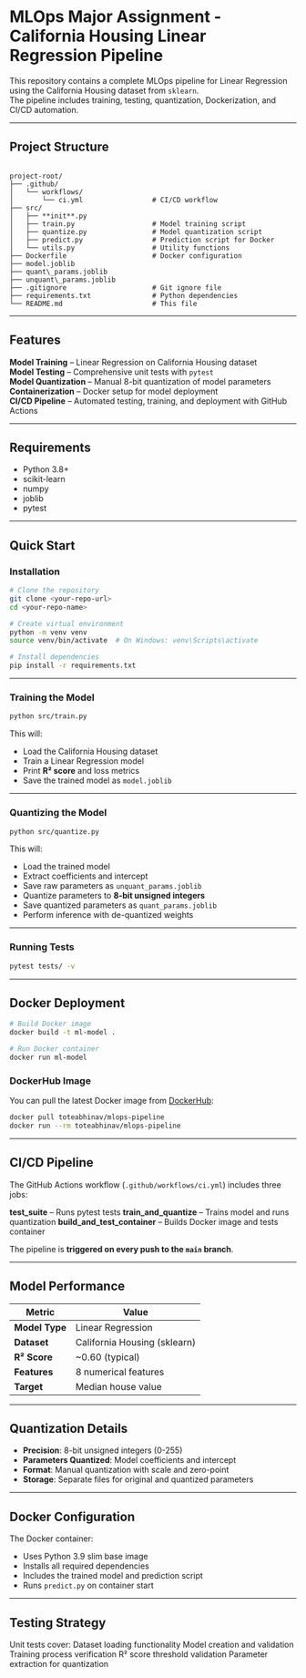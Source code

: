 #  MLOps Major Assignment - California Housing Linear Regression Pipeline

This repository contains a complete MLOps pipeline for Linear Regression using the California Housing dataset from `sklearn`.  
The pipeline includes training, testing, quantization, Dockerization, and CI/CD automation.

---

##  Project Structure
```

project-root/
├── .github/
│   └── workflows/
│       └── ci.yml                 # CI/CD workflow
├── src/
│   ├── **init**.py
│   ├── train.py                   # Model training script
│   ├── quantize.py                # Model quantization script
│   ├── predict.py                 # Prediction script for Docker
│   └── utils.py                   # Utility functions
├── Dockerfile                     # Docker configuration
├── model.joblib
├── quant\_params.joblib
├── unquant\_params.joblib
├── .gitignore                     # Git ignore file
├── requirements.txt               # Python dependencies
└── README.md                      # This file

````

---

##  Features
**Model Training** – Linear Regression on California Housing dataset  
**Model Testing** – Comprehensive unit tests with `pytest`  
**Model Quantization** – Manual 8-bit quantization of model parameters  
**Containerization** – Docker setup for model deployment  
**CI/CD Pipeline** – Automated testing, training, and deployment with GitHub Actions  

---

##  Requirements
- Python 3.8+
- scikit-learn
- numpy
- joblib
- pytest

---

##  Quick Start

###  Installation
```bash
# Clone the repository
git clone <your-repo-url>
cd <your-repo-name>

# Create virtual environment
python -m venv venv
source venv/bin/activate  # On Windows: venv\Scripts\activate

# Install dependencies
pip install -r requirements.txt
````

---

###  Training the Model

```bash
python src/train.py
```
This will:

* Load the California Housing dataset
* Train a Linear Regression model
* Print **R² score** and loss metrics
* Save the trained model as `model.joblib`

---

###  Quantizing the Model

```bash
python src/quantize.py
```
 This will:

* Load the trained model
* Extract coefficients and intercept
* Save raw parameters as `unquant_params.joblib`
* Quantize parameters to **8-bit unsigned integers**
* Save quantized parameters as `quant_params.joblib`
* Perform inference with de-quantized weights

---

###  Running Tests

```bash
pytest tests/ -v
```

---

## Docker Deployment

```bash
# Build Docker image
docker build -t ml-model .

# Run Docker container
docker run ml-model
```

### **DockerHub Image**

You can pull the latest Docker image from [DockerHub](https://hub.docker.com/repository/docker/toteabhinav/mlops-pipeline/tags):

```bash
docker pull toteabhinav/mlops-pipeline
docker run --rm toteabhinav/mlops-pipeline
```

---

##  CI/CD Pipeline

The GitHub Actions workflow (`.github/workflows/ci.yml`) includes three jobs:

**test\_suite** – Runs pytest tests
**train\_and\_quantize** – Trains model and runs quantization
**build\_and\_test\_container** – Builds Docker image and tests container

The pipeline is **triggered on every push to the `main` branch**.

---

##  Model Performance

| Metric         | Value                        |
| -------------- | ---------------------------- |
| **Model Type** | Linear Regression            |
| **Dataset**    | California Housing (sklearn) |
| **R² Score**   | \~0.60 (typical)             |
| **Features**   | 8 numerical features         |
| **Target**     | Median house value           |

---

## Quantization Details

* **Precision**: 8-bit unsigned integers (0-255)
* **Parameters Quantized**: Model coefficients and intercept
* **Format**: Manual quantization with scale and zero-point
* **Storage**: Separate files for original and quantized parameters

---

## Docker Configuration

The Docker container:

* Uses Python 3.9 slim base image
* Installs all required dependencies
* Includes the trained model and prediction script
* Runs `predict.py` on container start

---

## Testing Strategy

Unit tests cover:
Dataset loading functionality
Model creation and validation
Training process verification
R² score threshold validation
Parameter extraction for quantization


